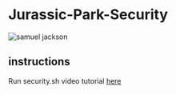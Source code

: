 # Jurassic-Park-Security
![samuel jackson](http://media.giphy.com/media/IH7vvFbr0UKd2/giphy.gif)

## instructions
Run security.sh video tutorial [here](https://www.youtube.com/watch?v=RfiQYRn7fBg)
